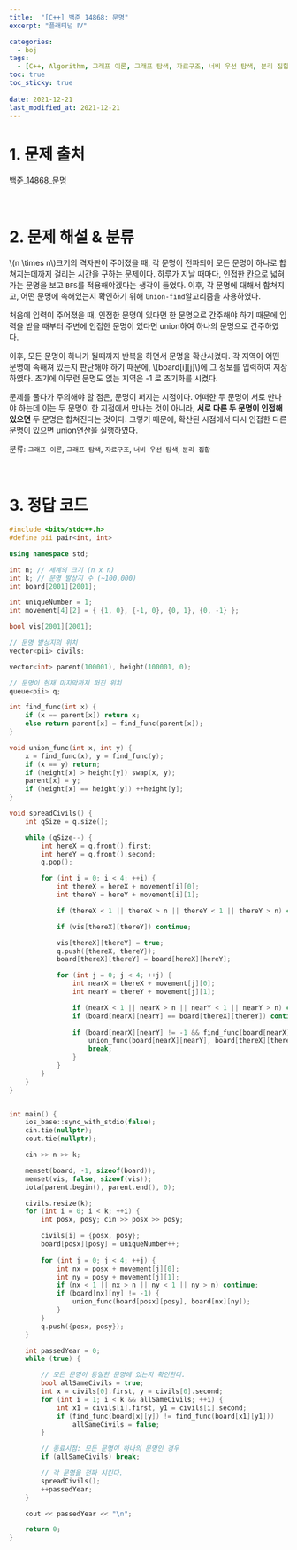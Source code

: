 ```yaml
---
title:  "[C++] 백준 14868: 문명"
excerpt: "플래티넘 Ⅳ"

categories:
  - boj
tags:
  - [C++, Algorithm, 그래프 이론, 그래프 탐색, 자료구조, 너비 우선 탐색, 분리 집합]
toc: true
toc_sticky: true
 
date: 2021-12-21
last_modified_at: 2021-12-21
---
```


# 1. 문제 출처
[백준_14868_문명](https://www.acmicpc.net/problem/14868)

<br>

# 2. 문제 해설 & 분류

\\(n \times n\\)크기의 격자판이 주어졌을 때, 각 문명이 전파되어 모든 문명이 하나로 합쳐지는데까지 걸리는 시간을 구하는 문제이다. 하루가 지날 때마다, 인접한 칸으로 넓혀가는 문명을 보고 `BFS`를 적용해야겠다는 생각이 들었다. 이후, 각 문명에 대해서 합쳐지고, 어떤 문명에 속해있는지 확인하기 위해 `Union-find`알고리즘을 사용하였다.

처음에 입력이 주어졌을 때, 인접한 문명이 있다면 한 문명으로 간주해야 하기 때문에 입력을 받을 때부터 주변에 인접한 문명이 있다면 union하여 하나의 문명으로 간주하였다.

이후, 모든 문명이 하나가 될때까지 반복을 하면서 문명을 확산시켰다. 각 지역이 어떤 문명에 속해져 있는지 판단해야 하기 때문에, \\(board\[i\]\[j\]\\)에 그 정보를 입력하여 저장하였다. 초기에 아무런 문명도 없는 지역은 -1 로 초기화를 시켰다.

문제를 풀다가 주의해야 할 점은, 문명이 퍼지는 시점이다. 어떠한 두 문명이 서로 만나야 하는데 이는 두 문명이 한 지점에서 만나는 것이 아니라, **서로 다른 두 문명이 인접해 있으면** 두 문명은 합쳐진다는 것이다. 그렇기 때문에, 확산된 시점에서 다시 인접한 다른 문명이 있으면 union연산을 실행하였다.

분류: `그래프 이론`, `그래프 탐색`, `자료구조`, `너비 우선 탐색`, `분리 집합`

<br>

# 3. 정답 코드

~~~cpp
#include <bits/stdc++.h>
#define pii pair<int, int>

using namespace std;

int n; // 세계의 크기 (n x n)
int k; // 문명 발상지 수 (~100,000)
int board[2001][2001];

int uniqueNumber = 1;
int movement[4][2] = { {1, 0}, {-1, 0}, {0, 1}, {0, -1} };

bool vis[2001][2001];

// 문명 발상지의 위치
vector<pii> civils;

vector<int> parent(100001), height(100001, 0);

// 문명이 현재 마지막까지 퍼진 위치
queue<pii> q;

int find_func(int x) {
    if (x == parent[x]) return x;
    else return parent[x] = find_func(parent[x]);
}

void union_func(int x, int y) {
    x = find_func(x), y = find_func(y);
    if (x == y) return;
    if (height[x] > height[y]) swap(x, y);
    parent[x] = y;
    if (height[x] == height[y]) ++height[y];
}

void spreadCivils() {
    int qSize = q.size();

    while (qSize--) {
        int hereX = q.front().first;
        int hereY = q.front().second;
        q.pop();

        for (int i = 0; i < 4; ++i) {
            int thereX = hereX + movement[i][0];
            int thereY = hereY + movement[i][1];

            if (thereX < 1 || thereX > n || thereY < 1 || thereY > n) continue; // 범위를 벗어나는 경우 제외

            if (vis[thereX][thereY]) continue;

            vis[thereX][thereY] = true;
            q.push({thereX, thereY});
            board[thereX][thereY] = board[hereX][hereY];

            for (int j = 0; j < 4; ++j) {
                int nearX = thereX + movement[j][0];
                int nearY = thereY + movement[j][1];

                if (nearX < 1 || nearX > n || nearY < 1 || nearY > n) continue;
                if (board[nearX][nearY] == board[thereX][thereY]) continue;
                
                if (board[nearX][nearY] != -1 && find_func(board[nearX][nearY]) != find_func(board[thereX][thereY])) {
                    union_func(board[nearX][nearY], board[thereX][thereY]);
                    break;
                }
            }
        }
    }
}


int main() {
    ios_base::sync_with_stdio(false);
    cin.tie(nullptr);
    cout.tie(nullptr);

    cin >> n >> k;

    memset(board, -1, sizeof(board));
    memset(vis, false, sizeof(vis));
    iota(parent.begin(), parent.end(), 0);

    civils.resize(k);
    for (int i = 0; i < k; ++i) {
        int posx, posy; cin >> posx >> posy;

        civils[i] = {posx, posy};
        board[posx][posy] = uniqueNumber++;
        
        for (int j = 0; j < 4; ++j) {
            int nx = posx + movement[j][0];
            int ny = posy + movement[j][1];
            if (nx < 1 || nx > n || ny < 1 || ny > n) continue;
            if (board[nx][ny] != -1) {
                union_func(board[posx][posy], board[nx][ny]);
            }
        }
        q.push({posx, posy});
    }

    int passedYear = 0;
    while (true) {

        // 모든 문명이 동일한 문명에 있는지 확인한다.
        bool allSameCivils = true;
        int x = civils[0].first, y = civils[0].second;
        for (int i = 1; i < k && allSameCivils; ++i) {
            int x1 = civils[i].first, y1 = civils[i].second;
            if (find_func(board[x][y]) != find_func(board[x1][y1]))
                allSameCivils = false;
        }

        // 종료시점: 모든 문명이 하나의 문명인 경우
        if (allSameCivils) break;

        // 각 문명을 전파 시킨다.
        spreadCivils();
        ++passedYear;
    }

    cout << passedYear << "\n";

    return 0;
}
~~~